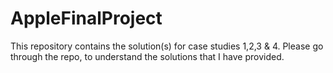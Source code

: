 # AppleFinalProject
This repository contains the solution(s) for case studies 1,2,3 &amp; 4. Please go through the repo, to understand the solutions that I have provided.
